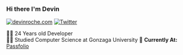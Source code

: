 ### Hi there I'm Devin

[![devinroche.com](https://img.shields.io/static/v1?label=devinroche.com&message=%20&color=blue&logo=&style=flat-square&logoColor=white)](https://www.devinroche.com/)
[![Twitter](https://img.shields.io/static/v1?label=Twitter&message=%20&color=blue&logo=Twitter&style=flat-square&logoColor=white)](https://www.twitter.com/devinroche/)  
  
👨‍💻 24 Years old Developer  
👨‍🎓 Studied Computer Science at Gonzaga University
🚧 **Currently At:** [Passfolio](https://www.passfolio.us/)
